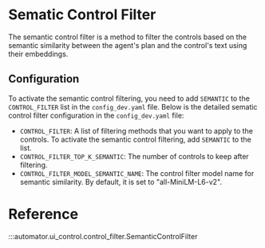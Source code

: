 # Sematic Control Filter

The semantic control filter is a method to filter the controls based on the semantic similarity between the agent's plan and the control's text using their embeddings. 

## Configuration

To activate the semantic control filtering, you need to add `SEMANTIC` to the `CONTROL_FILTER` list in the `config_dev.yaml` file. Below is the detailed sematic control filter configuration in the `config_dev.yaml` file:

- `CONTROL_FILTER`: A list of filtering methods that you want to apply to the controls. To activate the semantic control filtering, add `SEMANTIC` to the list.
- `CONTROL_FILTER_TOP_K_SEMANTIC`: The number of controls to keep after filtering.
- `CONTROL_FILTER_MODEL_SEMANTIC_NAME`: The control filter model name for semantic similarity. By default, it is set to "all-MiniLM-L6-v2".

# Reference

:::automator.ui_control.control_filter.SemanticControlFilter